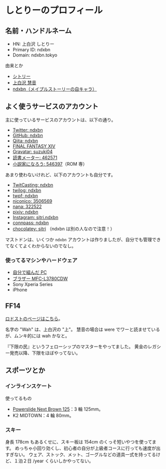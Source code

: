 ---
---

# しとりーのプロフィール

## 名前・ハンドルネーム

- HN: 上白沢 しとりー
- Primary ID: ndxbn
- Domain: ndxbn.tokyo

由来とか

- [シトリー](https://ja.wikipedia.org/wiki/%E3%82%B7%E3%83%88%E3%83%AA%E3%83%BC)
- [上白沢 慧音](https://dic.pixiv.net/a/%E4%B8%8A%E7%99%BD%E6%B2%A2%E6%85%A7%E9%9F%B3)
- [ndxbn（メイプルストーリーの自キャラ）](https://maplestory.nexon.co.jp/mypage/avatar/?oid=2030064139&nick=ndxbn)

## よく使うサービスのアカウント

主に使っているサービスのアカウントは、以下の通り。

- [Twitter: ndxbn](https://twitter.com/ndxbn)
- [GitHub: ndxbn](https://github.com/ndxbn)
- [Qiita: ndxbn](https://qiita.com/ndxbn)
- [FINAL FANTASY XIV](https://jp.finalfantasyxiv.com/lodestone/character/26361370/)
- [Gravatar: suzuki04](https://ja.gravatar.com/suzukik04)
- [読書メーター: 462571](https://bookmeter.com/users/462571)
- [小説家になろう: 546397](https://mypage.syosetu.com/546397/)（ROM 専）

あまり使わないけれど、以下のアカウントも自分です。

- [TwitCasting: ndxbn](https://twitcasting.tv/ndxbn/)
- [twilog: ndxbn](http://twilog.org/ndxbn)
- [twpf: ndxbn](http://twpf.jp/ndxbn)
- [niconico: 3506569](http://www.nicovideo.jp/user/3506569)
- [nana: 322522](https://nana-music.com/users/322522/)
- [pixiv: ndxbn](https://pixiv.me/ndxbn)
- [Instagram: sitri.ndxbn](https://www.instagram.com/sitri.ndxbn/)
- [connpass: ndxbn](https://connpass.com/user/ndxbn/)
- [chocolatey: sitri](https://chocolatey.org/profiles/sitri) （ndxbn は別の人なので注意！）

マストドンは、いくつか `ndxbn` アカウントは作りましたが、自分でも管理できてなくてよくわからないのでなし。

### 使ってるマシンやハードウェア

- [自分で組んだ PC](https://twitter.com/ndxbn/status/1330039812779347971)
- [ブラザー MFC-L3780CDW](https://www.brother.co.jp/product/printer/laserprinter/mfcl3780cdw/index.aspx)
- Sony Xperia Series
- iPhone

## FF14

[ロドストのページはこちら](https://jp.finalfantasyxiv.com/lodestone/character/26361370/)。

名字の "Wah" は、上白沢の "上"。
慧音の場合は were でワーと読ませているが、ムンキ的には wah かなと。

『下限の民』というフェローシップのマスターをやってました。
黄金のレガシー発売以降、下限をほぼやってない。

## スポーツとか

### インラインスケート

使ってるもの

- [Powerslide Next Brown 125](https://www.powerslide.com/Powerslide-Next-Brown-125)：3 輪 125mm。
- K2 MIDTOWN：4 輪 80mm。

### スキー

身長 178cm もあるくせに、スキー板は 154cm のくっそ短いやつを使ってます。
めっちゃ小回り効くし、初心者の自分が上級者コースに行っても速度が出すぎない。
ウェア、ストック、メット、ゴーグルなどの道具一式を持ってるけど、１泊２日 /year くらいしかやってない。
